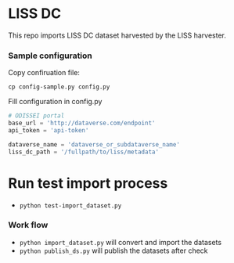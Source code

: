 # LISS DC

This repo imports LISS DC dataset harvested by the LISS harvester.

### Sample configuration
Copy confiruation file:
```
cp config-sample.py config.py
```
Fill configuration in config.py
```python
# ODISSEI portal
base_url = 'http://dataverse.com/endpoint'
api_token = 'api-token'

dataverse_name = 'dataverse_or_subdataverse_name'
liss_dc_path = '/fullpath/to/liss/metadata'
```

# Run test import process
 * `python test-import_dataset.py`

### Work flow 
 * `python import_dataset.py` will convert and import the datasets
 * `python publish_ds.py` will publish the datasets after check

